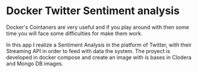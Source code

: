 # Docker Twitter Sentiment analysis

Docker's Cointaners are very useful and if you play around with then some time you will face some difficulties for make them work.

In this app I realize a Sentiment Analysis in the platform of Twitter, with their Streaming API in order to feed with data the system. The proyect is developed in docker compose and create an image with is bases in Clodera and Mongo DB images.  
